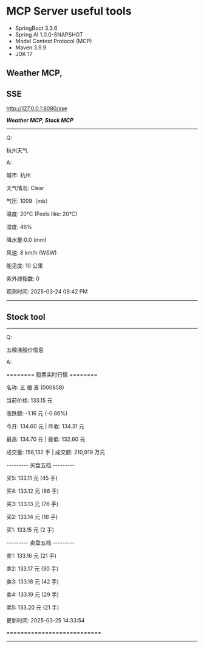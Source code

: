 # MCP Server useful tools

- SpringBoot 3.3.6
- Spring AI 1.0.0-SNAPSHOT
- Model Context Protocol (MCP)
- Maven 3.9.9
- JDK 17

## Weather MCP,

## SSE

http://127.0.0.1:8080/sse

***Weather MCP, Stock MCP***

---
Q:

杭州天气

A:

城市: 杭州

天气情况: Clear

气压: 1009（mb）

温度: 20°C (Feels like: 20°C)

湿度: 46%

降水量:0.0 (mm)

风速: 8 km/h (WSW)

能见度: 10 公里

紫外线指数: 0

观测时间: 2025-03-24 09:42 PM

---

## Stock tool
---

Q:

五粮液股价信息

A:

======== 股票实时行情 ========

名称: 五 粮 液 (000858)

当前价格: 133.15 元

涨跌额: -1.16 元 (-0.86%)

今开: 134.60 元 | 昨收: 134.31 元

最高: 134.70 元 | 最低: 132.60 元

成交量: 158,132 手 | 成交额: 210,919 万元

--------- 买盘五档 ---------

买5: 133.11 元 (45 手)

买4: 133.12 元 (86 手)

买3: 133.13 元 (76 手)

买2: 133.14 元 (16 手)

买1: 133.15 元 (2 手)

--------- 卖盘五档 ---------

卖1: 133.16 元 (21 手)

卖2: 133.17 元 (30 手)

卖3: 133.18 元 (42 手)

卖4: 133.19 元 (29 手)

卖5: 133.20 元 (21 手)

更新时间: 2025-03-25 14:33:54

===========================

---
